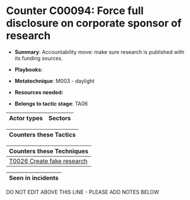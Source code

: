 # Counter C00094: Force full disclosure on corporate sponsor of research

* **Summary**: Accountability move: make sure research is published with its funding sources. 

* **Playbooks**: 

* **Metatechnique**: M003 - daylight

* **Resources needed:** 

* **Belongs to tactic stage**: TA06


| Actor types | Sectors |
| ----------- | ------- |



| Counters these Tactics |
| ---------------------- |



| Counters these Techniques |
| ------------------------- |
| [T0026 Create fake research](../techniques/T0026.md) |



| Seen in incidents |
| ----------------- |


DO NOT EDIT ABOVE THIS LINE - PLEASE ADD NOTES BELOW